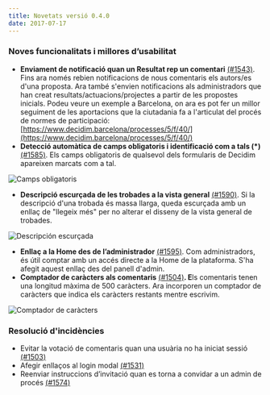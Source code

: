 ```yaml
---
title: Novetats versió 0.4.0
date: 2017-07-17
---
```


### Noves funcionalitats i millores d’usabilitat

* **Enviament de notificació quan un Resultat rep un comentari** [(#1543)](https://github.com/decidim/decidim/pull/1543). Fins ara només rebien notificacions de nous comentaris els autors/es d'una proposta. Ara també s'envien notificacions als administradors que han creat resultats/actuacions/projectes a partir de les propostes inicials. Podeu veure un exemple a Barcelona, on ara es pot fer un millor seguiment de les aportacions que la ciutadania fa a l'articulat del procés de normes de participació: [https://www.decidim.barcelona/processes/5/f/40/](https://www.decidim.barcelona/processes/5/f/40/)
* **Detecció automàtica de camps obligatoris i identificació com a tals (*)** [(#1585)](https://github.com/decidim/decidim/pull/1585). Els camps obligatoris de qualsevol dels formularis de Decidim apareixen marcats com a tal.

![Camps obligatoris](/blog/images/release-0.4.0-image-1.png)

* **Descripció escurçada de les trobades a la vista general** [(#1590)](https://github.com/decidim/decidim/pull/1590). Si la descripció d'una trobada és massa llarga, queda escurçada amb un enllaç de "llegeix més" per no alterar el disseny de la vista general de trobades.

![Descripción escurçada](/blog/images/release-0.4.0-image-2.png)

* **Enllaç a la Home des de l’administrador** [(#1595)](https://github.com/decidim/decidim/pull/1595). Com administradors, és útil comptar amb un accés directe a la Home de la plataforma. S'ha afegit aquest enllaç des del panell d'admin.
* **Comptador de caràcters als comentaris** [(#1504)](https://github.com/decidim/decidim/pull/1532)**. E**ls comentaris tenen una longitud màxima de 500 caràcters. Ara incorporen un comptador de caràcters que indica els caràcters restants mentre escrivim.

![Comptador de caràcters](/blog/images/release-0.4.0-image-3.png)

### Resolució d'incidències

* Evitar la votació de comentaris quan una usuària no ha iniciat sessió [(#1503)](https://github.com/decidim/decidim/pull/1503)
* Afegir enllaços al login modal [(#1531)](https://github.com/decidim/decidim/pull/1531)
* Reenviar instruccions d’invitació quan es torna a convidar a un admin de procés [(#1574)](https://github.com/decidim/decidim/pull/1574)
